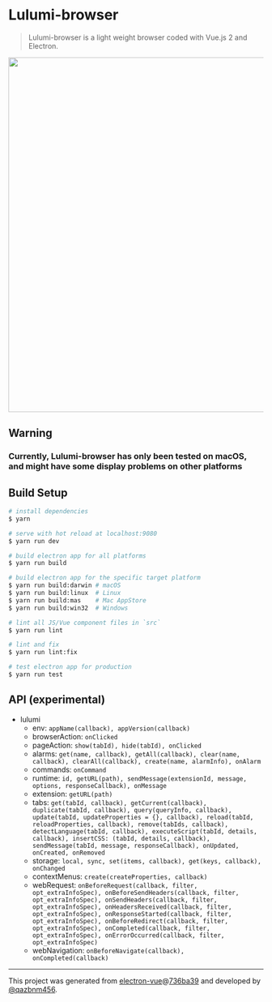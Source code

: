 # Lulumi-browser

> Lulumi-browser is a light weight browser coded with Vue.js 2 and Electron.

<p align="center">
  <a href="http://i.imgur.com/bvmh77u.png" target="_blank">
    <img src="http://i.imgur.com/bvmh77u.png" width="700px">
  </a>
</p>

## Warning

### Currently, Lulumi-browser has only been tested on macOS, and might have some display problems on other platforms

## Build Setup

``` bash
# install dependencies
$ yarn

# serve with hot reload at localhost:9080
$ yarn run dev

# build electron app for all platforms
$ yarn run build

# build electron app for the specific target platform
$ yarn run build:darwin # macOS
$ yarn run build:linux  # Linux
$ yarn run build:mas    # Mac AppStore
$ yarn run build:win32  # Windows

# lint all JS/Vue component files in `src`
$ yarn run lint

# lint and fix
$ yarn run lint:fix

# test electron app for production
$ yarn run test
```

## API (experimental)

- lulumi
  * env: `appName(callback), appVersion(callback)`
  * browserAction: `onClicked`
  * pageAction: `show(tabId), hide(tabId), onClicked`
  * alarms: `get(name, callback), getAll(callback), clear(name, callback), clearAll(callback), create(name, alarmInfo), onAlarm`
  * commands: `onCommand`
  * runtime: `id, getURL(path), sendMessage(extensionId, message, options, responseCallback), onMessage`
  * extension: `getURL(path)`
  * tabs: `get(tabId, callback), getCurrent(callback), duplicate(tabId, callback), query(queryInfo, callback), update(tabId, updateProperties = {}, callback), reload(tabId, reloadProperties, callback), remove(tabIds, callback), detectLanguage(tabId, callback), executeScript(tabId, details, callback), insertCSS: (tabId, details, callback), sendMessage(tabId, message, responseCallback), onUpdated, onCreated, onRemoved`
  * storage: `local, sync, set(items, callback), get(keys, callback), onChanged`
  * contextMenus: `create(createProperties, callback)`
  * webRequest: `onBeforeRequest(callback, filter, opt_extraInfoSpec), onBeforeSendHeaders(callback, filter, opt_extraInfoSpec), onSendHeaders(callback, filter, opt_extraInfoSpec), onHeadersReceived(callback, filter, opt_extraInfoSpec), onResponseStarted(callback, filter, opt_extraInfoSpec), onBeforeRedirect(callback, filter, opt_extraInfoSpec), onCompleted(callback, filter, opt_extraInfoSpec), onErrorOccurred(callback, filter, opt_extraInfoSpec)`
  * webNavigation: `onBeforeNavigate(callback), onCompleted(callback)`

---

This project was generated from [electron-vue](https://github.com/SimulatedGREG/electron-vue)@[736ba39](https://github.com/SimulatedGREG/electron-vue/commit/736ba397f6e7a248130f7e893357ed9412c618f9) and developed by [@qazbnm456](https://github.com/qazbnm456).

